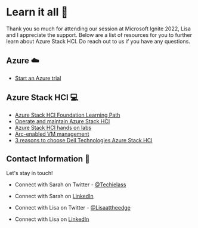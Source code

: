 
# Learn it all 📘

Thank you so much for attending our session at Microsoft Ignite 2022, Lisa and I appreciate the support.   Below are a list of resources for you to further learn about Azure Stack HCI.   Do reach out to us if you have any questions. 

## Azure ☁️
- [Start an Azure trial](https://azure.microsoft.com/free/?WT.mc_id=AZ-MVP-5004165)

## Azure Stack HCI 💻
- [Azure Stack HCI Foundation Learning Path](https://learn.microsoft.com/training/paths/azure-stack-hci-foundations/?WT.mc_id=AZ-MVP-5004165)
- [Operate and maintain Azure Stack HCI](https://learn.microsoft.com/training/paths/operate-maintain-azure-stack-hci/?WT.mc_id=AZ-MVP-5004165)
- [Azure Stack HCI hands on labs](https://github.com/DellGEOS/AzureStackHOLs)
- [Arc-enabled VM management](https://learn.microsoft.com/azure-stack/hci/manage/azure-arc-enabled-virtual-machines?WT.mc_id=AZ-MVP-5004165)
- [3 reasons to choose Dell Technologies Azure Stack HCI](https://lisaattheedge.com/2022/02/23/3-reasons-to-choose-dell-technologies-for-azure-stack-hci/)



## Contact Information 👋

Let's stay in touch! 

- Connect with Sarah on Twitter - [@Techielass](https://twitter.com/techielass)
- Connect with Sarah on [LinkedIn](https://in.linkedin.com/in/sazlean)

- Connect with Lisa on Twitter - [@Lisaattheedge](https://twitter.com/lisaattheedge)
- Connect with Lisa on [LinkedIn](https://www.linkedin.com/in/lisadawnclark/)

